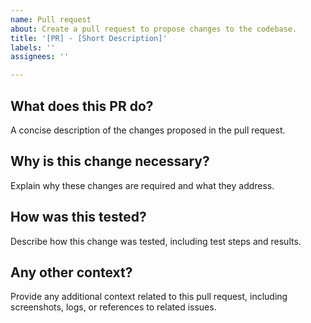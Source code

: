 ```yaml
---
name: Pull request
about: Create a pull request to propose changes to the codebase.
title: '[PR] - [Short Description]'
labels: ''
assignees: ''

---
```


## What does this PR do?

A concise description of the changes proposed in the pull request.

## Why is this change necessary?

Explain why these changes are required and what they address.

## How was this tested?

Describe how this change was tested, including test steps and results.

## Any other context?

Provide any additional context related to this pull request, including screenshots, logs, or references to related issues.
